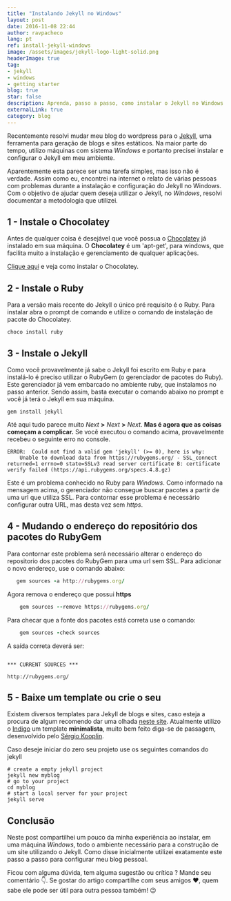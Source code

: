 ```yaml
---
title: "Instalando Jekyll no Windows"
layout: post
date: 2016-11-08 22:44
author: ravpacheco
lang: pt
ref: install-jekyll-windows
image: /assets/images/jekyll-logo-light-solid.png
headerImage: true
tag:
- jekyll
- windows
- getting starter
blog: true
star: false
description: Aprenda, passo a passo, como instalar o Jekyll no Windows.
externalLink: true
category: blog
---
```


Recentemente resolvi mudar meu blog do wordpress para o [Jekyll](https://jekyllrb.com/), uma ferramenta para geração de blogs e sites estáticos. Na maior parte do tempo, utilizo máquinas com sistema *Windows* e portanto precisei instalar e configurar o Jekyll em meu ambiente.

Aparentemente esta parece ser uma tarefa simples, mas isso não é verdade. Assim como eu, encontrei na internet o relato de várias pessoas com problemas durante a instalação e configuração do Jekyll no Windows. Com o objetivo de ajudar quem deseja utilizar o Jekyll, no *Windows*, resolvi documentar a metodologia que utilizei.

## 1 - Instale o Chocolatey

Antes de qualquer coisa é desejável que você possua o [Chocolatey](https://chocolatey.org) já instalado em sua máquina. O **Chocolatey** é um 'apt-get', para windows, que facilita muito a instalação e gerenciamento de qualquer aplicações.

[Clique aqui](https://chocolatey.org/install) e veja como instalar o Chocolatey.

## 2 - Instale o Ruby

Para a versão mais recente do Jekyll o único pré requisito é o Ruby. Para instalar abra o prompt de comando e utilize o comando de instalação de pacote do Chocolatey.

```shell
choco install ruby
```

## 3 - Instale o Jekyll

Como você provavelmente já sabe o Jekyll foi escrito em Ruby e para instalá-lo é preciso utilizar o RubyGem (o gerenciador de pacotes do Ruby). Este gerenciador já vem embarcado no ambiente ruby, que instalamos no passo anterior. Sendo assim, basta executar o comando abaixo no prompt e você já terá o Jekyll em sua máquina. 

```shell
gem install jekyll
```

Até aqui tudo parece muito *Next* **>** *Next* **>** *Next*. **Mas é agora que as coisas começam a complicar.** Se você executou o comando acima, provavelmente recebeu o seguinte erro no console.

```shell
ERROR:  Could not find a valid gem 'jekyll' (>= 0), here is why:
    Unable to download data from https://rubygems.org/ - SSL_connect returned=1 errno=0 state=SSLv3 read server certificate B: certificate verify failed (https://api.rubygems.org/specs.4.8.gz) 
```

Este é um problema conhecido no Ruby para *Windows*. Como informado na mensagem acima, o gerenciador não consegue buscar pacotes a partir de uma url que utiliza SSL. Para contornar esse problema é necessário configurar outra URL, mas desta vez sem *https*.

## 4 - Mudando o endereço do repositório dos pacotes do RubyGem

Para contornar este problema será necessário alterar o endereço do repositorio dos pacotes do RubyGem para uma url sem SSL. Para adicionar o novo endereço, use o comando abaixo:

 ```ruby
    gem sources -a http://rubygems.org/
 ```

Agora remova o endereço que possui **https**

```ruby
    gem sources --remove https://rubygems.org/
```

Para checar que a fonte dos pacotes está correta use o comando:

```ruby
    gem sources -check sources
```

A saída correta deverá ser:

```shell

*** CURRENT SOURCES ***

http://rubygems.org/

```

## 5 - Baixe um template ou crie o seu

Existem diversos templates para Jekyll de blogs e sites, caso esteja a procura de algum recomendo dar uma olhada [neste site](http://jekyllthemes.org/). Atualmente utilizo o [Indigo](https://github.com/sergiokopplin/indigo) um template **minimalista**, muito bem feito diga-se de passagem, desenvolvido pelo [Sérgio Kooplin](http://koppl.in/).

Caso deseje iniciar do zero seu projeto use os seguintes comandos do jekyll

```shell
# create a empty jekyll project
jekyll new myblog
# go to your project
cd myblog
# start a local server for your project
jekyll serve
``` 

## Conclusão

Neste post compartilhei um pouco da minha experiência ao instalar, em uma máquina *Windows*, todo o ambiente necessário para a construção de um site utilizando o Jekyll. Como disse inicialmente utilizei exatamente este passo a passo para configurar meu blog pessoal. 

Ficou com alguma dúvida, tem alguma sugestão ou crítica ? Mande seu comentário 👇. Se gostar do artigo compartilhe com seus amigos ❤️, quem sabe ele pode ser útil para outra pessoa também! 😉

 

